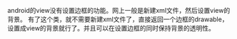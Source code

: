 android的view没有设置边框的功能。网上一般是新建xml文件，然后设置view的背景。
有了这个类，就不需要新建xml文件了，直接返回一个边框的drawable，设置成view的背景就行了。并且可以在设置边框的同时保持背景的透明性。
